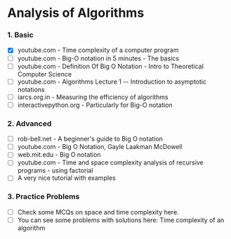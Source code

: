 # Analysis of Algorithms

### 1. Basic
  - [X] youtube.com - Time complexity of a computer program
  - [ ] youtube.com - Big-O notation in 5 minutes - The basics
  - [ ] youtube.com - Definition Of Big O Notation - Intro to Theoretical Computer Science
  - [ ] youtube.com - Algorithms Lecture 1 -- Introduction to asymptotic notations
  - [ ] iarcs.org.in - Measuring the efficiency of algorithms
  - [ ] interactivepython.org - Particularly for Big-O notation
### 2. Advanced
- [ ] rob-bell.net - A beginner's guide to Big O notation
- [ ] youtube.com - Big O Notation, Gayle Laakman McDowell
- [ ] web.mit.edu - Big O notation
- [ ] youtube.com - Time and space complexity analysis of recursive programs - using factorial
- [ ] A very nice tutorial with examples
### 3. Practice Problems
- [ ] Check some MCQs on space and time complexity here.
- [ ] You can see some problems with solutions here: Time complexity of an algorithm
